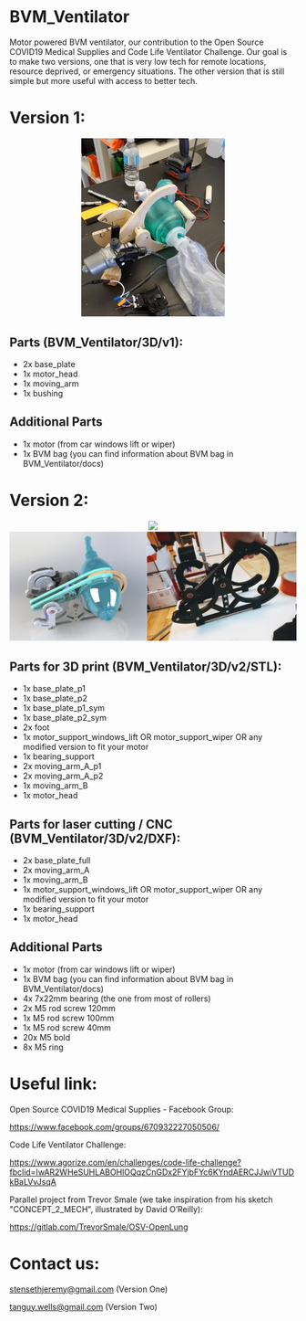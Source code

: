 # BVM_Ventilator
Motor powered BVM ventilator, our contribution to the Open Source COVID19 Medical Supplies and Code Life Ventilator Challenge. Our goal is to make two versions, one that is very low tech for remote locations, resource deprived, or emergency situations. The other version that is still simple but more useful with access to better tech.

# Version 1:

<p align="center">
	<img src="https://raw.githubusercontent.com/dtanguy/BVM_Ventilator/master/img/protov1-img4.jpg" width="50%">
</p>

## Parts (BVM_Ventilator/3D/v1):
- 2x base_plate
- 1x motor_head
- 1x moving_arm
- 1x bushing

## Additional Parts 
- 1x motor (from car windows lift or wiper)
- 1x BVM bag (you can find information about BVM bag in BVM_Ventilator/docs)

# Version 2:

<p align="center">
	<img src="https://raw.githubusercontent.com/dtanguy/BVM_Ventilator/master/img/protov2-img4.gif" width="50%">
	</br>
	<img src="https://raw.githubusercontent.com/dtanguy/BVM_Ventilator/master/img/protov2-img3.jpg" width="100%">
</p>

## Parts for 3D print (BVM_Ventilator/3D/v2/STL):
- 1x base_plate_p1
- 1x base_plate_p2
- 1x base_plate_p1_sym
- 1x base_plate_p2_sym
- 2x foot
- 1x motor_support_windows_lift OR motor_support_wiper OR any modified version to fit your motor
- 1x bearing_support
- 2x moving_arm_A_p1
- 2x moving_arm_A_p2
- 1x moving_arm_B
- 1x motor_head

## Parts for laser cutting / CNC (BVM_Ventilator/3D/v2/DXF):
- 2x base_plate_full
- 2x moving_arm_A
- 1x moving_arm_B
- 1x motor_support_windows_lift OR motor_support_wiper OR any modified version to fit your motor
- 1x bearing_support
- 1x motor_head

## Additional Parts 
- 1x motor (from car windows lift or wiper)
- 1x BVM bag (you can find information about BVM bag in BVM_Ventilator/docs)
- 4x 7x22mm bearing (the one from most of rollers)
- 2x M5 rod screw 120mm
- 1x M5 rod screw 100mm
- 1x M5 rod screw 40mm
- 20x M5 bold
- 8x M5 ring

# Useful link:

Open Source COVID19 Medical Supplies - Facebook Group:

https://www.facebook.com/groups/670932227050506/

Code Life Ventilator Challenge:

https://www.agorize.com/en/challenges/code-life-challenge?fbclid=IwAR2WHeSUHLABOHlOQqzCnGDx2FYjbFYc6KYndAERCJJwiVTUDkBaLVvJsqA

Parallel project from Trevor Smale (we take inspiration from his sketch "CONCEPT_2_MECH", illustrated by David O’Reilly):

https://gitlab.com/TrevorSmale/OSV-OpenLung


# Contact us:
stensethjeremy@gmail.com 	(Version One)

tanguy.wells@gmail.com	    (Version Two)